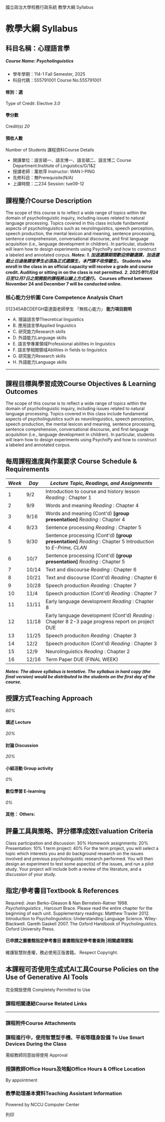 國立政治大學校務行政系統 教學大綱 Syllabus
# 教學大綱 Syllabus
##  科目名稱：心理語言學
#####  Course Name: Psycholinguistics
  * 學年學期：114-1 Fall Semester, 2025 
  * 科目代碼：555791001 Course No.555791001


#### 修別：選
Type of Credit: Elective 
_3.0_
#### 學分數
Credit(s)
_20_
#### 預收人數
Number of Students
課程資料Course Details
  * 開課單位：語言碩一、語言博一、語言碩二、語言博二 Course Department:Institute of Linguistics/G/1&2 
  * 授課老師：萬依萍 Instructor: WAN I-PING 
  * 先修科目：無Prerequisite(N/A)
  * 上課時間：二234 Session: tue09-12


##  課程簡介Course Description
The scope of this course is to reflect a wide range of topics within the domain of psycholinguistic inquiry, including issues related to natural language processing. Topics covered in this class include fundamental aspects of psycholinguistics such as neurolinguistics, speech perception, speech production, the mental lexicon and meaning, sentence processing, sentence comprehension, conversational discourse, and first language acquisition (i.e., language development in children).
In particular, students will learn how to design experiments using PsychoPy and how to construct a labeled and annotated corpus.
_**Notes:**_
_**1. 加退選課期間歡迎旁聽選課，加退選截止日過後課堂學生必須為正式選課生，本門課不收旁聽生。**_
**Students who enroll in the class in an official capacity will receive a grade and course credit. Auditing or sitting in on the class is not permitted.**
_**2. 2025年11月24日至12月7日之間開設的課程將以線上方式進行。**_
**Courses offered between November 24 and December 7 will be conducted online.**
###  核心能力分析圖 Core Competence Analysis Chart
012345ABCDEFGH雷達圖老師學生
「無核心能力」 
**能力項目說明**
  * A. 理論語言學Theoretical linguistics
  * B. 應用語言學Applied linguistics
  * C. 研究能力Research skills
  * D. 外語能力Language skills
  * E. 語言學專業領域Professional abilities in linguistics
  * F. 語言學相關領域Abilities in fields to linguistics
  * G. 研究能力Research skills
  * H. 外語能力Language skills


* * *
##  課程目標與學習成效Course Objectives & Learning Outcomes 
The scope of this course is to reflect a wide range of topics within the domain of psycholinguistic inquiry, including issues related to natural language processing. Topics covered in this class include fundamental aspects of psycholinguistics such as neurolinguistics, speech perception, speech production, the mental lexicon and meaning, sentence processing, sentence comprehension, conversational discourse, and first language acquisition (i.e., language development in children).
In particular, students will learn how to design experiments using PsychoPy and how to construct a labeled and annotated corpus.
##  每周課程進度與作業要求 Course Schedule & Requirements
**_Week_** | **_Day_** | **_Lecture Topic, Readings, and Assignments_**  
---|---|---  
1 | 9/2 |  Introduction to course and history lesson _Reading_ : Chapter 1  
2 | 9/9 |  Words and meaning _Reading_ : Chapter 4  
3 | 9/16 |  Words and meaning (Cont'd) **[group presentation]** _Reading_ : Chapter 4  
4 | 9/23 |  Sentence processing _Reading_ : Chapter 5  
5 | 9/30 |  Sentence processing (Cont'd) **[group presentation]** _Reading_ : Chapter 5 Introduction to _E-Prime, CLAN_  
6 | 10/7 |  Sentence processing (Cont'd) **[group presentation]** _Reading_ : Chapter 5  
7 | 10/14 |  Text and discourse _Reading_ : Chapter 6  
8 | 10/21 |  Text and discourse (Cont'd) _Reading_ : Chapter 6  
9 | 10/28 |  Speech production _Reading_ : Chapter 7  
10 | 11/4 |  Speech production (Cont'd) _Reading_ : Chapter 7  
11 | 11/11 |  Early language development _Reading_ : Chapter 8  
12 | 11/18 |  Early language development (Cont'd) _Reading_ : Chapter 8 2-3 page progress report on project DUE  
13 | 11/25 |  Speech produciton _Reading_ : Chapter 3  
14 | 12/2 |  Speech produciton (Cont'd) _Reading_ : Chapter 3  
15 | 12/9 |  Neurolinguistics _Reading_ : Chapter 2  
16 | 12/16 | Term Paper DUE (FINAL WEEK)  
_**Notes: The above syllabus is tentative. The syllabus in hard copy (the final version) would be distributed to the students on the first day of the course.**_
##  授課方式Teaching Approach
_60%_
####  講述 Lecture
_20%_
####  討論 Discussion
_20%_
####  小組活動 Group activity
_0%_
####  數位學習 E-learning
_0%_
####  其他： Others:
##  評量工具與策略、評分標準成效Evaluation Criteria
Class participation and discussion: 30%
Homework assignments: 20%
Presentation: 10%
1 term project: 40%
For the term project, you will select a topic which interests you and do background research on the issues involved and previous psycholinguistic research performed. You will then design an experiment to test some aspect(s) of the issues, and run a pilot study. Your project will include both a review of the literature, and a discussion of your study.
##  指定/參考書目Textbook & References
Required: Jean Berko-Gleason & Nan Bernstein-Ratner 1998. _Psycholinguistics_ , Harcourt Brace. Please read the entire chapter for the beginning of each unit.
Supplementary readings: Matthew Traxler 2012. Introduction to Psycholinguistics: Understanding Language Science. Wiley-Blackwell.
Gareth Gaskell 2007. The Oxford Handbook of Psycholinguistics. Oxford University Press.
####  已申請之圖書館指定參考書目  圖書館指定參考書查詢 |相關處理要點
維護智慧財產權，務必使用正版書籍。 Respect Copyright.
##  本課程可否使用生成式AI工具Course Policies on the Use of Generative AI Tools
完全開放使用 Completely Permitted to Use
###  課程相關連結Course Related Links
* * *
###  課程附件Course Attachments
###  課程進行中，使用智慧型手機、平板等隨身設備 To Use Smart Devices During the Class
需經教師同意始得使用  Approval
###  授課教師Office Hours及地點Office Hours & Office Location
By appointment
###  教學助理基本資料Teaching Assistant Information
Powered by NCCU Computer Center
  
列印
